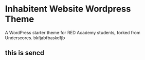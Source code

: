 # Inhabitent Website Wordpress Theme

A WordPress starter theme for RED Academy students, forked from Underscores.
bkfjabfbaskdfjb

## this is sencd
